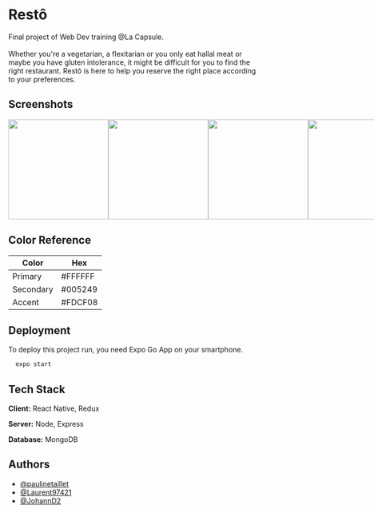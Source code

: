 
# Restô

Final project of Web Dev training @La Capsule.<br/><br/>Whether you're a vegetarian, a flexitarian or you only eat hallal meat or maybe you have gluten intolerance, it might be difficult for you to find the right restaurant. Restô is here to help you reserve the right place according to your preferences.

## Screenshots

<div style='display:flex'>
<img src="https://github.com/paulinetaillet/Resto-app_Frontend/blob/main/Loading_Screen.png" height="200">
<img src="https://github.com/paulinetaillet/Resto-app_Frontend/blob/main/Subscribe_Screen.png" height="200">
<img src="https://github.com/paulinetaillet/Resto-app_Frontend/blob/main/Search_Screen.png" height="200">
<img src="https://github.com/paulinetaillet/Resto-app_Frontend/blob/main/RestaurantSheet_Screen.png" height="200">
</div>

## Color Reference

| Color             | Hex                                                                |
| ----------------- | ------------------------------------------------------------------ |
| Primary | #FFFFFF |
| Secondary | #005249 |
| Accent | #FDCF08 |


## Deployment

To deploy this project run, you need Expo Go App on your smartphone.

```bash
  expo start
```


## Tech Stack

**Client:** React Native, Redux

**Server:** Node, Express

**Database:** MongoDB


## Authors

- [@paulinetaillet](https://github.com/paulinetaillet)
- [@Laurent97421](https://github.com/Laurent97421)
- [@JohannD2](https://github.com/JohannD2)

